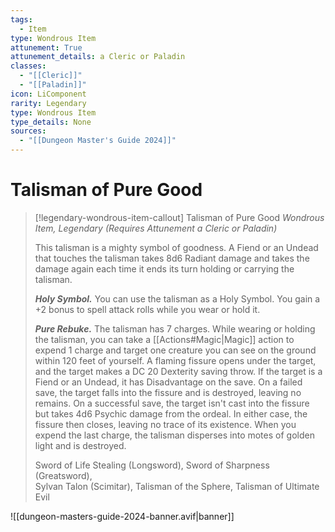 ```yaml
---
tags:
  - Item
type: Wondrous Item
attunement: True
attunement_details: a Cleric or Paladin
classes:
  - "[[Cleric]]"
  - "[[Paladin]]"
icon: LiComponent
rarity: Legendary
type: Wondrous Item
type_details: None
sources: 
  - "[[Dungeon Master's Guide 2024]]"
---
```

# Talisman of Pure Good
>[!legendary-wondrous-item-callout] Talisman of Pure Good
>_Wondrous Item, Legendary (Requires Attunement a Cleric or Paladin)_
>
>This talisman is a mighty symbol of goodness. A Fiend or an Undead that touches the talisman takes 8d6 Radiant damage and takes the damage again each time it ends its turn holding or carrying the talisman.
>
>**_Holy Symbol._** You can use the talisman as a Holy Symbol. You gain a +2 bonus to spell attack rolls while you wear or hold it.
>
>**_Pure Rebuke._** The talisman has 7 charges. While wearing or holding the talisman, you can take a [[Actions#Magic\|Magic]] action to expend 1 charge and target one creature you can see on the ground within 120 feet of yourself. A flaming fissure opens under the target, and the target makes a DC 20 Dexterity saving throw. If the target is a Fiend or an Undead, it has Disadvantage on the save. On a failed save, the target falls into the fissure and is destroyed, leaving no remains. On a successful save, the target isn't cast into the fissure but takes 4d6 Psychic damage from the ordeal. In either case, the fissure then closes, leaving no trace of its existence. When you expend the last charge, the talisman disperses into motes of golden light and is destroyed.
>
>
>Sword of Life Stealing (Longsword), Sword of Sharpness (Greatsword),  
>Sylvan Talon (Scimitar), Talisman of the Sphere, Talisman of Ultimate Evil
>


![[dungeon-masters-guide-2024-banner.avif|banner]]
